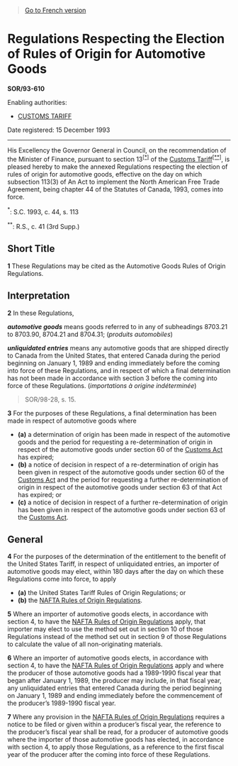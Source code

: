 > [Go to French version](/fr/Règlements/Décrets,%20ordonnances%20et%20règlements%20statutaires/93/610.md)

# Regulations Respecting the Election of Rules of Origin for Automotive Goods

**SOR/93-610**

Enabling authorities: 
- [CUSTOMS TARIFF](/en/Acts/Statutes%20of%20Canada/1997/c.%2036.md)

Date registered: 15 December 1993

----------

His Excellency the Governor General in Council, on the recommendation of the Minister of Finance, pursuant to section 13<sup><a href='#fn_SOR-93-610_e_hq_6277'>[*]</a></sup> of the [Customs Tariff](/en/Acts/Statutes%20of%20Canada/1997/c.%2036.md)<sup><a href='#fn_SOR-93-610_e_hq_6278'>[**]</a></sup>, is pleased hereby to make the annexed Regulations respecting the election of rules of origin for automotive goods, effective on the day on which subsection 113(3) of An Act to implement the North American Free Trade Agreement, being chapter 44 of the Statutes of Canada, 1993, comes into force.

<a name='fn_SOR-93-610_e_hq_6277'><sup>*</sup></a>: S.C. 1993, c. 44, s. 113<br />

<a name='fn_SOR-93-610_e_hq_6278'><sup>**</sup></a>: R.S., c. 41 (3rd Supp.)<br />




## Short Title


**1** These Regulations may be cited as the Automotive Goods Rules of Origin Regulations.




## Interpretation


**2** In these Regulations,

***automotive goods*** means goods referred to in any of subheadings 8703.21 to 8703.90, 8704.21 and 8704.31; (*produits automobiles*)

***unliquidated entries*** means any automotive goods that are shipped directly to Canada from the United States, that entered Canada during the period beginning on January 1, 1989 and ending immediately before the coming into force of these Regulations, and in respect of which a final determination has not been made in accordance with section 3 before the coming into force of these Regulations. (*importations à origine indéterminée*) 
> SOR/98-28, s. 15.




**3** For the purposes of these Regulations, a final determination has been made in respect of automotive goods where
- **(a)** a determination of origin has been made in respect of the automotive goods and the period for requesting a re-determination of origin in respect of the automotive goods under section 60 of the [Customs Act](/en/Acts/Statutes%20of%20Canada/1985/c.%201%20(2nd%20Supp.).md) has expired;
- **(b)** a notice of decision in respect of a re-determination of origin has been given in respect of the automotive goods under section 60 of the [Customs Act](/en/Acts/Statutes%20of%20Canada/1985/c.%201%20(2nd%20Supp.).md) and the period for requesting a further re-determination of origin in respect of the automotive goods under section 63 of that Act has expired; or
- **(c)** a notice of decision in respect of a further re-determination of origin has been given in respect of the automotive goods under section 63 of the [Customs Act](/en/Acts/Statutes%20of%20Canada/1985/c.%201%20(2nd%20Supp.).md).




## General


**4** For the purposes of the determination of the entitlement to the benefit of the United States Tariff, in respect of unliquidated entries, an importer of automotive goods may elect, within 180 days after the day on which these Regulations come into force, to apply
- **(a)** the United States Tariff Rules of Origin Regulations; or
- **(b)** the [NAFTA Rules of Origin Regulations](/en/Regulations/Statutory%20Orders%20and%20Regulations/94/14.md).



**5** Where an importer of automotive goods elects, in accordance with section 4, to have the [NAFTA Rules of Origin Regulations](/en/Regulations/Statutory%20Orders%20and%20Regulations/94/14.md) apply, that importer may elect to use the method set out in section 10 of those Regulations instead of the method set out in section 9 of those Regulations to calculate the value of all non-originating materials.



**6** Where an importer of automotive goods elects, in accordance with section 4, to have the [NAFTA Rules of Origin Regulations](/en/Regulations/Statutory%20Orders%20and%20Regulations/94/14.md) apply and where the producer of those automotive goods had a 1989-1990 fiscal year that began after January 1, 1989, the producer may include, in that fiscal year, any unliquidated entries that entered Canada during the period beginning on January 1, 1989 and ending immediately before the commencement of the producer’s 1989-1990 fiscal year.



**7** Where any provision in the [NAFTA Rules of Origin Regulations](/en/Regulations/Statutory%20Orders%20and%20Regulations/94/14.md) requires a notice to be filed or given within a producer’s fiscal year, the reference to the producer’s fiscal year shall be read, for a producer of automotive goods where the importer of those automotive goods has elected, in accordance with section 4, to apply those Regulations, as a reference to the first fiscal year of the producer after the coming into force of these Regulations.


